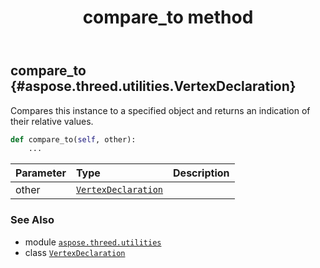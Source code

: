 ﻿---
title: compare_to method
second_title: Aspose.3D for Python via .NET API References
description: 
type: docs
weight: 40
url: /python-net/aspose.threed.utilities/vertexdeclaration/compare_to/
is_root: false
---

## compare_to {#aspose.threed.utilities.VertexDeclaration}

Compares this instance to a specified object and returns an indication of their relative values.



```python
def compare_to(self, other):
    ...
```


| Parameter | Type | Description |
| :- | :- | :- |
| other | [`VertexDeclaration`](/3d/python-net/aspose.threed.utilities/vertexdeclaration) |  |



### See Also
* module [`aspose.threed.utilities`](../../)
* class [`VertexDeclaration`](/3d/python-net/aspose.threed.utilities/vertexdeclaration)
